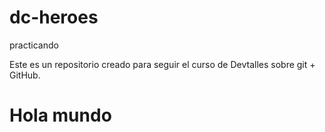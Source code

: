 # dc-heroes
practicando

Este es un repositorio creado para seguir el curso de Devtalles sobre git + GitHub.

# Hola mundo
